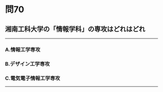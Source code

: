 # 問70
## 湘南工科大学の「情報学科」の専攻はどれはどれ

---

### A.情報工学専攻
### B.デザイン工学専攻
### C.電気電子情報工学専攻

<p id=answer style="Display:none;"></p>

---
